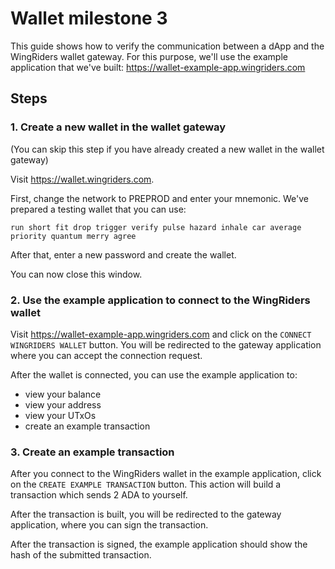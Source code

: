 # Wallet milestone 3

This guide shows how to verify the communication between a dApp and the WingRiders wallet gateway. For this purpose, we'll use the example application that we've built: https://wallet-example-app.wingriders.com

## Steps

### 1. Create a new wallet in the wallet gateway

(You can skip this step if you have already created a new wallet in the wallet gateway)

Visit https://wallet.wingriders.com.

First, change the network to PREPROD and enter your mnemonic. We've prepared a testing wallet that you can use:

```
run short fit drop trigger verify pulse hazard inhale car average priority quantum merry agree
```

After that, enter a new password and create the wallet.

You can now close this window.

### 2. Use the example application to connect to the WingRiders wallet

Visit https://wallet-example-app.wingriders.com and click on the `CONNECT WINGRIDERS WALLET` button. You will be redirected to the gateway application where you can accept the connection request.

After the wallet is connected, you can use the example application to:

- view your balance
- view your address
- view your UTxOs
- create an example transaction

### 3. Create an example transaction

After you connect to the WingRiders wallet in the example application, click on the `CREATE EXAMPLE TRANSACTION` button. This action will build a transaction which sends 2 ADA to yourself.

After the transaction is built, you will be redirected to the gateway application, where you can sign the transaction.

After the transaction is signed, the example application should show the hash of the submitted transaction.

